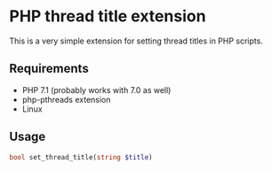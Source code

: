 # PHP thread title extension
This is a very simple extension for setting thread titles in PHP scripts.

## Requirements
* PHP 7.1 (probably works with 7.0 as well)
* php-pthreads extension
* Linux

## Usage
```php
bool set_thread_title(string $title)
```
